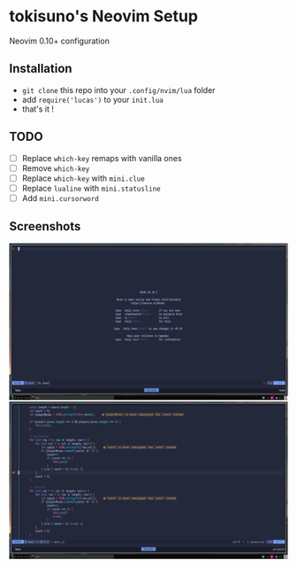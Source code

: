 # tokisuno's Neovim Setup
Neovim 0.10+ configuration

## Installation
* `git clone` this repo into your `.config/nvim/lua` folder
* add `require('lucas')` to your `init.lua`
* that's it !

## TODO
- [ ] Replace `which-key` remaps with vanilla ones
- [ ] Remove `which-key`
- [ ] Replace `which-key` with `mini.clue`
- [ ] Replace `lualine` with `mini.statusline`
- [ ] Add `mini.cursorword`

## Screenshots
![screenshot1](images/2024-08-23_19-32.png)
![screenshot2](images/2024-08-23_19-34.png)
